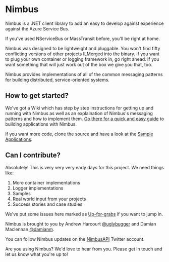 # Nimbus
Nimbus is a .NET client library to add an easy to develop against experience against the Azure Service Bus.

If you've used NServiceBus or MassTransit before, you'll be right at home.

Nimbus was designed to be lightweight and pluggable. You won't find fifty conflicting versions of other projects ILMerged into the binary. If you want to plug your own container or logging framework in, go right ahead. If you
want something that will just work out of the box we give you that, too.

Nimbus provides implementations of all of the common messaging patterns for building distributed, service-oriented systems.

## How to get started?

We've got a Wiki which has step by step instructions for getting up and running with Nimbus as well as an explaination of Nimbus's messaging patterns and how to implement them. [Go there for a quick and easy guide](./wiki) to building applications with Nimbus.

If you want more code, clone the source and have a look at the [Sample Applications](./tree/master/src/Samples).


## Can I contribute?
Absolutely! This is very very very early days for this project. We need things
like:

1.  More container implementations
1.  Logger implementations
1.  Samples
1.  Real world input from your projects
2.  Success stories and case studies

We've put some issues here marked as [Up-for-grabs][4] if you want to jump in.

Nimbus is brought to you by Andrew Harcourt [@uglybugger][1] and Damian Maclennan [@damianm][2].

You can follow Nimbus updates on the [NimbusAPI][3] Twitter account.

Are you using Nimbus? We'd love to hear from you. Please get in touch and let us know what you're up to!

[1]: <http://twitter.com/uglybugger>

[2]: <http://twitter.com/damianm>

[3]: <http://twitter.com/NimbusAPI>

[4]: <https://github.com/DamianMac/Nimbus/issues?labels=up-for-grabs&page=1&state=open>
